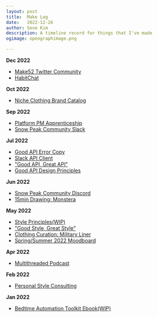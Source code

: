 ```yaml
---
layout: post
title:	Make Log
date:	2022-12-26
author:	Seve Kim
description: A timeline record for things that I've made
ogimage: opengraphimage.png

---
```

**Dec 2022**
- [Make52 Twitter Community](https://twitter.com/sevedkim/status/1602997132184756224?s=20&t=cuKLp76FaTwUb_kOIRml5w)
- [HabitChat](https://twitter.com/habitchatxyz/status/1604235970995445766?s=20&t=H9kEN4R6FE5C9JngOjnfSQ)

**Oct 2022**
- [Niche Clothing Brand Catalog](https://twitter.com/sevedkim/status/1576546737019555844?s=20&t=cuKLp76FaTwUb_kOIRml5w)

**Sep 2022**
- [Platform PM Apprenticeship](https://twitter.com/sevedkim/status/1569284506317717508?s=20&t=cuKLp76FaTwUb_kOIRml5w)
- [Snow Peak Community Slack](https://twitter.com/sevedkim/status/1571975708783841282?s=20&t=cuKLp76FaTwUb_kOIRml5w)

**Jul 2022**
- [Good API Error Copy](https://yep.so/p/good-api-error-copy)
- [Slack API Client](https://twitter.com/sevedkim/status/1548646123878875138?s=20&t=4aO7kjQ6F1rKAxgRqA7VwA)
- ["Good API, Great API"](https://twitter.com/sevedkim/status/1549355005743955969?s=20&t=cuKLp76FaTwUb_kOIRml5w)
- [Good API Design Principles](https://twitter.com/goodapixyz)

**Jun 2022**
- [Snow Peak Community Discord](https://twitter.com/sevedkim/status/1533115372911710208?s=20&t=VyvtpiMFne4eeCQoUHLTJA)
- [15min Drawing: Monstera](https://twitter.com/sevedkim/status/1535422414506663939?s=20&t=D7bpZa8k5W1-wiLhArming)

**May 2022**
- [Style Principles](https://mirror.xyz/sevedkim.eth/w3wLhAydsQmkCUAM7QJ_6zcKxq0ihwvPe95s3JRSdYg)[(WIP)](https://twitter.com/sevedkim/status/1522184964501958657?s=20&t=9Y2gPZPJeqgL-eyytdW5XQ)
- ["Good Style, Great Style"](https://twitter.com/sevedkim/status/1521467609476042753?s=20&t=cuKLp76FaTwUb_kOIRml5w)
- [Clothing Curation: Military Liner](https://twitter.com/sevedkim/status/1523998200931053569?s=20&t=8-ysOHmDmotBaOnE4x0utw)
- [Spring/Summer 2022 Moodboard](https://twitter.com/sevedkim/status/1524003391243968514?s=20&t=oUf050Dqx2AA8Y2T2aCz1Q)

**Apr 2022**
- [Multithreaded Podcast](https://twitter.com/multithreaded_/status/1509998222881734657?s=20&t=gjVJQK25sh4jrX4EBRCnYw)

**Feb 2022**
- [Personal Style Consulting](https://twitter.com/sevedkim/status/1494101703251177476?s=20&t=O-Bp67FvytRV2xWPD7pzhQ)

**Jan 2022**
- [Bedtime Automation Toolkit Ebook](https://sevekim.gumroad.com/l/bedtime-automation)[(WIP)](https://twitter.com/sevedkim/status/1475657693700321281?s=20&t=YdMgoY2o6UOdW85GeTy8SA)
